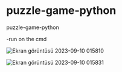 # puzzle-game-python
 puzzle-game-python

-run on the cmd 


![Ekran görüntüsü 2023-09-10 015810](https://github.com/thirtyfive-35/puzzle-game-python/assets/99458931/bd2ba95e-86bb-4e88-8e80-de44a7782c61)



![Ekran görüntüsü 2023-09-10 015831](https://github.com/thirtyfive-35/puzzle-game-python/assets/99458931/7f078f77-bfb4-433c-8fe3-107b00ebbbb0)
